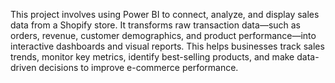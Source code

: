 This project involves using Power BI to connect, analyze, and display sales data from a Shopify store. It transforms raw transaction data—such as orders, revenue, customer demographics, and product performance—into interactive dashboards and visual reports. This helps businesses track sales trends, monitor key metrics, identify best-selling products, and make data-driven decisions to improve e-commerce performance.
